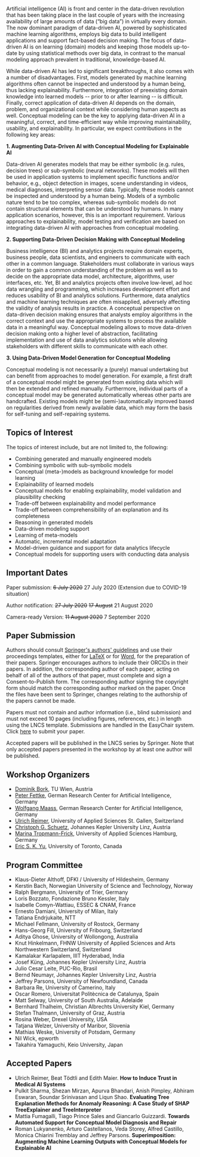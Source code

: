 Artificial intelligence (AI) is front and center in the data-driven revolution that has been taking place in the last couple of years with the increasing availability of large amounts of data (“big data”) in virtually every domain. The now dominant paradigm of data-driven AI, powered by sophisticated machine learning algorithms, employs big data to build intelligent applications and support fact-based decision making. The focus of data-driven AI is on learning (domain) models and keeping those models up-to-date by using statistical methods over big data, in contrast to the manual modeling approach prevalent in traditional, knowledge-based AI.

While data-driven AI has led to significant breakthroughs, it also comes with a number of disadvantages. First, models generated by machine learning algorithms often cannot be inspected and understood by a human being, thus lacking explainability. Furthermore, integration of preexisting domain knowledge into learned models -- prior to or after learning -- is difficult. Finally, correct application of data-driven AI depends on the domain, problem, and organizational context while considering human aspects as well. Conceptual modeling can be the key to applying data-driven AI in a meaningful, correct, and time-efficient way while improving maintainability, usability, and explainability. In particular, we expect contributions in the following key areas:

**1. Augmenting Data-Driven AI with Conceptual Modeling for Explainable AI**

Data-driven AI generates models that may be either symbolic (e.g. rules, decision trees) or sub-symbolic (neural networks). These models will then be used in application systems to implement specific functions and/or behavior, e.g., object detection in images, scene understanding in videos, medical diagnoses, interpreting sensor data. Typically, these models cannot be inspected and understood by a human being. Models of a symbolic nature tend to be too complex, whereas sub-symbolic models do not contain structural elements that can be understood by humans. In many application scenarios, however, this is an important requirement. Various approaches to explainability, model testing and verification are based on integrating data-driven AI with approaches from conceptual modeling.

**2. Supporting Data-Driven Decision Making with Conceptual Modeling**

Business intelligence (BI) and analytics projects require domain experts, business people, data scientists, and engineers to communicate with each other in a common language. Stakeholders must collaborate in various ways in order to gain a common understanding of the problem as well as to decide on the appropriate data model, architecture, algorithms, user interfaces, etc. Yet, BI and analytics projects often involve low-level, ad hoc data wrangling and programming, which increases development effort and reduces usability of BI and analytics solutions. Furthermore, data analytics and machine learning techniques are often misapplied, adversely affecting the validity of analysis results in practice. A conceptual perspective on data-driven decision making ensures that analysts employ algorithms in the correct context and use the appropriate systems to process the available data in a meaningful way. Conceptual modeling allows to move data-driven decision making onto a higher level of abstraction, facilitating implementation and use of data analytics solutions while allowing stakeholders with different skills to communicate with each other.

**3. Using Data-Driven Model Generation for Conceptual Modeling**

Conceptual modeling is not necessarily a (purely) manual undertaking but can benefit from approaches to model generation. For example, a first draft of a conceptual model might be generated from existing data which will then be extended and refined manually. Furthermore, individual parts of a conceptual model may be generated automatically whereas other parts are handcrafted. Existing models might be (semi-)automatically improved based on regularities derived from newly available data, which may form the basis for self-tuning and self-repairing systems.

Topics of Interest
----
The topics of interest include, but are not limited to, the following:

- Combining generated and manually engineered models
- Combining symbolic with sub-symbolic models
- Conceptual (meta-)models as background knowledge for model learning
- Explainability of learned models
- Conceptual models for enabling explainability, model validation and plausibility checking
- Trade-off between explainability and model performance
- Trade-off between comprehensibility of an explanation and its completeness
- Reasoning in generated models
- Data-driven modeling support
- Learning of meta-models
- Automatic, incremental model adaptation
- Model-driven guidance and support for data analytics lifecycle
- Conceptual models for supporting users with conducting data analysis

Important Dates
----
Paper submission: ~~6 July 2020~~ 27 July 2020 (Extension due to COVID-19 situation)

Author notification: ~~27 July 2020~~ ~~17 August~~ 21 August 2020

Camera-ready Version: ~~11 August 2020~~ 7 September 2020

Paper Submission
----
Authors should consult [Springer's authors' guidelines](ftp://ftp.springernature.com/cs-proceeding/svproc/guidelines/Springer_Guidelines_for_Authors_of_Proceedings.pdf) and use their proceedings templates, either for [LaTeX](ftp://ftp.springernature.com/cs-proceeding/llncs/llncs2e.zip) or for [Word](ftp://ftp.springernature.com/cs-proceeding/llncs/word/splnproc1703.zip), for the preparation of their papers. Springer encourages authors to include their ORCIDs in their papers. In addition, the corresponding author of each paper, acting on behalf of all of the authors of that paper, must complete and sign a Consent-to-Publish form. The corresponding author signing the copyright form should match the corresponding author marked on the paper. Once the files have been sent to Springer, changes relating to the authorship of the papers cannot be made.

Papers must not contain and author information (i.e., blind submission) and must not exceed 10 pages (including figures, references, etc.) in length using the LNCS template. Submissions are handled in the EasyChair system. Click [here](https://easychair.org/conferences/?conf=cmai2020) to submit your paper.

Accepted papers will be published in the LNCS series by Springer. Note that only accepted papers presented in the workshop by at least one author will be published.

Workshop Organizers
----

- [Dominik Bork](https://www.big.tuwien.ac.at/people/dbork/), TU Wien, Austria
- [Peter Fettke](https://www.dfki.de/web/ueber-uns/mitarbeiter/person/pefe01/), German Research Center for Artificial Intelligence, Germany
- [Wolfgang Maass](http://iss.uni-saarland.de/de/team/detail/wolfgang/maass/), German Research Center for Artificial Intelligence, Germany
- [Ulrich Reimer](http://www.ulrichreimer.net/), University of Applied Sciences St. Gallen, Switzerland
- [Christoph G. Schuetz](http://christoph.schuetz.ws/), Johannes Kepler University Linz, Austria
- [Marina Tropmann-Frick](https://www.haw-hamburg.de/beschaeftigte/detailansicht/name/marina-tropmann-frick.html), University of Applied Sciences Hamburg, Germany
- [Eric S. K. Yu](http://www.cs.toronto.edu/~eric/), University of Toronto, Canada

Program Committee
----
- Klaus-Dieter Althoff, DFKI / University of Hildesheim, Germany
- Kerstin	Bach, Norwegian University of Science and Technology, Norway
- Ralph	Bergmann, University of Trier, Germany
- Loris Bozzato, Fondazione Bruno Kessler, Italy
- Isabelle Comyn-Wattiau, ESSEC & CNAM, France
- Ernesto	Damiani, University of Milan, Italy
- Tatiana	Endrjukaite, NTT
- Michael Fellmann, University of Rostock, Germany
- Hans-Georg Fill, University of Fribourg, Switzerland
- Aditya Ghose, University of Wollongong, Australia
- Knut Hinkelmann, FHNW University of Applied Sciences and Arts Northwestern Switzerland, Switzerland
- Kamalakar Karlapalem, IIIT Hyderabad, India
- Josef Küng, Johannes Kepler University Linz, Austria
- Julio Cesar	Leite, PUC-Rio, Brasil
- Bernd Neumayr, Johannes Kepler University Linz, Austria
- Jeffrey	Parsons, University of Newfoundland, Canada
- Barbara	Re, University of Camerino, Italy
- Oscar Romero, Universitat Politècnica de Catalunya, Spain
- Matt Selway, University of South Australia, Adelaide
- Bernhard Thalheim, Christian Albrechts University Kiel, Germany
- Stefan Thalmann, University of Graz, Austria
- Rosina	Weber, Drexel University, USA
- Tatjana	Welzer, University of Maribor, Slovenia
- Mathias	Weske, University of Potsdam, Germany
- Nil	Wick, epworth
- Takahira Yamaguchi, Keio University, Japan

Accepted Papers
----

- Ulrich Reimer, Beat Tödtli and Edith Maier. **How to Induce Trust in Medical AI Systems**
- Pulkit Sharma, Shezan Mirzan, Apurva Bhandari, Anish Pimpley, Abhiram Eswaran, Soundar Srinivasan and Liqun Shao. **Evaluating Tree Explanation Methods for Anomaly Reasoning: A Case Study of SHAP TreeExplainer and TreeInterpreter**
- Mattia Fumagalli, Tiago Prince Sales and Giancarlo Guizzardi. **Towards Automated Support for Conceptual Model Diagnosis and Repair**
- Roman Lukyanenko, Arturo Castellanos, Veda Storey, Alfred Castillo, Monica Chiarini Tremblay and Jeffrey Parsons. **Superimposition: Augmenting Machine Learning Outputs with Conceptual Models for Explainable AI**
